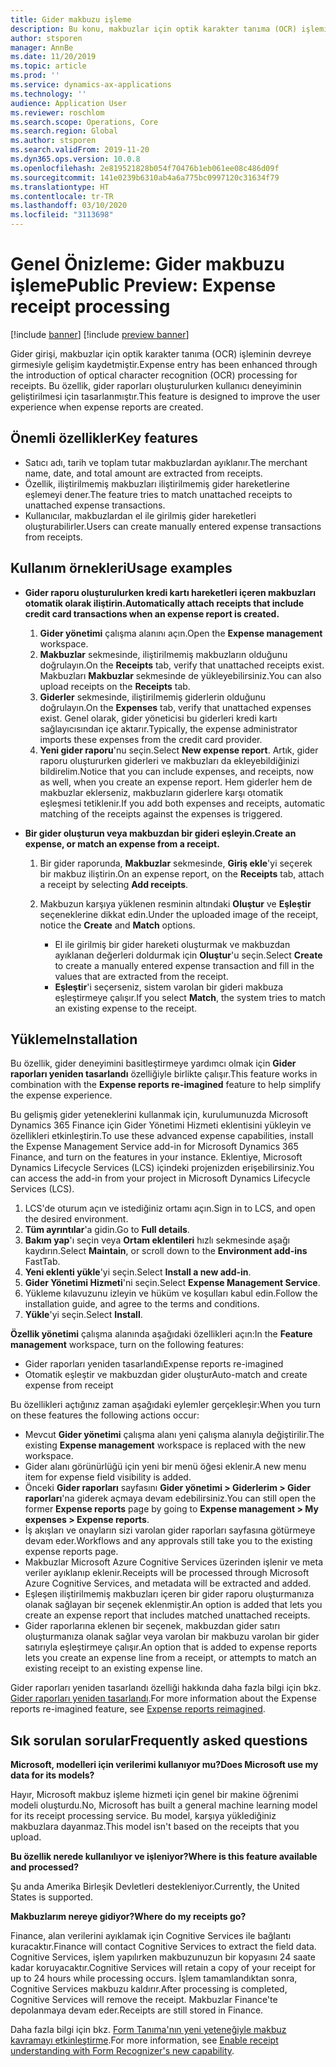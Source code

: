 ```yaml
---
title: Gider makbuzu işleme
description: Bu konu, makbuzlar için optik karakter tanıma (OCR) işlemi hakkında bilgi vermektedir. Bu özellik, Microsoft Dynamics 365 Finance'te gider raporları oluşturulurken kullanıcı deneyiminin geliştirilmesi için tasarlanmıştır.
author: stsporen
manager: AnnBe
ms.date: 11/20/2019
ms.topic: article
ms.prod: ''
ms.service: dynamics-ax-applications
ms.technology: ''
audience: Application User
ms.reviewer: roschlom
ms.search.scope: Operations, Core
ms.search.region: Global
ms.author: stsporen
ms.search.validFrom: 2019-11-20
ms.dyn365.ops.version: 10.0.8
ms.openlocfilehash: 2e819521828b054f70476b1eb061ee08c486d09f
ms.sourcegitcommit: 141e0239b6310ab4a6a775bc0997120c31634f79
ms.translationtype: HT
ms.contentlocale: tr-TR
ms.lasthandoff: 03/10/2020
ms.locfileid: "3113698"
---
```

# <a name="public-preview-expense-receipt-processing"></a><span data-ttu-id="66f84-104">Genel Önizleme: Gider makbuzu işleme</span><span class="sxs-lookup"><span data-stu-id="66f84-104">Public Preview: Expense receipt processing</span></span>

[!include [banner](../includes/banner.md)]
[!include [preview banner](../includes/preview-banner.md)]


<span data-ttu-id="66f84-105">Gider girişi, makbuzlar için optik karakter tanıma (OCR) işleminin devreye girmesiyle gelişim kaydetmiştir.</span><span class="sxs-lookup"><span data-stu-id="66f84-105">Expense entry has been enhanced through the introduction of optical character recognition (OCR) processing for receipts.</span></span> <span data-ttu-id="66f84-106">Bu özellik, gider raporları oluşturulurken kullanıcı deneyiminin geliştirilmesi için tasarlanmıştır.</span><span class="sxs-lookup"><span data-stu-id="66f84-106">This feature is designed to improve the user experience when expense reports are created.</span></span>

## <a name="key-features"></a><span data-ttu-id="66f84-107">Önemli özellikler</span><span class="sxs-lookup"><span data-stu-id="66f84-107">Key features</span></span>

- <span data-ttu-id="66f84-108">Satıcı adı, tarih ve toplam tutar makbuzlardan ayıklanır.</span><span class="sxs-lookup"><span data-stu-id="66f84-108">The merchant name, date, and total amount are extracted from receipts.</span></span>
- <span data-ttu-id="66f84-109">Özellik, iliştirilmemiş makbuzları iliştirilmemiş gider hareketlerine eşlemeyi dener.</span><span class="sxs-lookup"><span data-stu-id="66f84-109">The feature tries to match unattached receipts to unattached expense transactions.</span></span>
- <span data-ttu-id="66f84-110">Kullanıcılar, makbuzlardan el ile girilmiş gider hareketleri oluşturabilirler.</span><span class="sxs-lookup"><span data-stu-id="66f84-110">Users can create manually entered expense transactions from receipts.</span></span>

## <a name="usage-examples"></a><span data-ttu-id="66f84-111">Kullanım örnekleri</span><span class="sxs-lookup"><span data-stu-id="66f84-111">Usage examples</span></span>

- <span data-ttu-id="66f84-112">**Gider raporu oluşturulurken kredi kartı hareketleri içeren makbuzları otomatik olarak iliştirin.**</span><span class="sxs-lookup"><span data-stu-id="66f84-112">**Automatically attach receipts that include credit card transactions when an expense report is created.**</span></span>

    1. <span data-ttu-id="66f84-113">**Gider yönetimi** çalışma alanını açın.</span><span class="sxs-lookup"><span data-stu-id="66f84-113">Open the **Expense management** workspace.</span></span>
    2. <span data-ttu-id="66f84-114">**Makbuzlar** sekmesinde, iliştirilmemiş makbuzların olduğunu doğrulayın.</span><span class="sxs-lookup"><span data-stu-id="66f84-114">On the **Receipts** tab, verify that unattached receipts exist.</span></span> <span data-ttu-id="66f84-115">Makbuzları **Makbuzlar** sekmesinde de yükleyebilirsiniz.</span><span class="sxs-lookup"><span data-stu-id="66f84-115">You can also upload receipts on the **Receipts** tab.</span></span>
    3. <span data-ttu-id="66f84-116">**Giderler** sekmesinde, iliştirilmemiş giderlerin olduğunu doğrulayın.</span><span class="sxs-lookup"><span data-stu-id="66f84-116">On the **Expenses** tab, verify that unattached expenses exist.</span></span> <span data-ttu-id="66f84-117">Genel olarak, gider yöneticisi bu giderleri kredi kartı sağlayıcısından içe aktarır.</span><span class="sxs-lookup"><span data-stu-id="66f84-117">Typically, the expense administrator imports these expenses from the credit card provider.</span></span>
    4. <span data-ttu-id="66f84-118">**Yeni gider raporu**'nu seçin.</span><span class="sxs-lookup"><span data-stu-id="66f84-118">Select **New expense report**.</span></span> <span data-ttu-id="66f84-119">Artık, gider raporu oluştururken giderleri ve makbuzları da ekleyebildiğinizi bildirelim.</span><span class="sxs-lookup"><span data-stu-id="66f84-119">Notice that you can include expenses, and receipts, now as well, when you create an expense report.</span></span> <span data-ttu-id="66f84-120">Hem giderler hem de makbuzlar eklerseniz, makbuzların giderlere karşı otomatik eşleşmesi tetiklenir.</span><span class="sxs-lookup"><span data-stu-id="66f84-120">If you add both expenses and receipts, automatic matching of the receipts against the expenses is triggered.</span></span>

- <span data-ttu-id="66f84-121">**Bir gider oluşturun veya makbuzdan bir gideri eşleyin.**</span><span class="sxs-lookup"><span data-stu-id="66f84-121">**Create an expense, or match an expense from a receipt.**</span></span>

    1. <span data-ttu-id="66f84-122">Bir gider raporunda, **Makbuzlar** sekmesinde, **Giriş ekle**'yi seçerek bir makbuz iliştirin.</span><span class="sxs-lookup"><span data-stu-id="66f84-122">On an expense report, on the **Receipts** tab, attach a receipt by selecting **Add receipts**.</span></span>
    2. <span data-ttu-id="66f84-123">Makbuzun karşıya yüklenen resminin altındaki **Oluştur** ve **Eşleştir** seçeneklerine dikkat edin.</span><span class="sxs-lookup"><span data-stu-id="66f84-123">Under the uploaded image of the receipt, notice the **Create** and **Match** options.</span></span>

        - <span data-ttu-id="66f84-124">El ile girilmiş bir gider hareketi oluşturmak ve makbuzdan ayıklanan değerleri doldurmak için **Oluştur**'u seçin.</span><span class="sxs-lookup"><span data-stu-id="66f84-124">Select **Create** to create a manually entered expense transaction and fill in the values that are extracted from the receipt.</span></span>
        - <span data-ttu-id="66f84-125">**Eşleştir**'i seçerseniz, sistem varolan bir gideri makbuza eşleştirmeye çalışır.</span><span class="sxs-lookup"><span data-stu-id="66f84-125">If you select **Match**, the system tries to match an existing expense to the receipt.</span></span>

## <a name="installation"></a><span data-ttu-id="66f84-126">Yükleme</span><span class="sxs-lookup"><span data-stu-id="66f84-126">Installation</span></span>

<span data-ttu-id="66f84-127">Bu özellik, gider deneyimini basitleştirmeye yardımcı olmak için **Gider raporları yeniden tasarlandı** özelliğiyle birlikte çalışır.</span><span class="sxs-lookup"><span data-stu-id="66f84-127">This feature works in combination with the **Expense reports re-imagined** feature to help simplify the expense experience.</span></span>

<span data-ttu-id="66f84-128">Bu gelişmiş gider yeteneklerini kullanmak için, kurulumunuzda Microsoft Dynamics 365 Finance için Gider Yönetimi Hizmeti eklentisini yükleyin ve özellikleri etkinleştirin.</span><span class="sxs-lookup"><span data-stu-id="66f84-128">To use these advanced expense capabilities, install the Expense Management Service add-in for Microsoft Dynamics 365 Finance, and turn on the features in your instance.</span></span> <span data-ttu-id="66f84-129">Eklentiye, Microsoft Dynamics Lifecycle Services (LCS) içindeki projenizden erişebilirsiniz.</span><span class="sxs-lookup"><span data-stu-id="66f84-129">You can access the add-in from your project in Microsoft Dynamics Lifecycle Services (LCS).</span></span>

1. <span data-ttu-id="66f84-130">LCS'de oturum açın ve istediğiniz ortamı açın.</span><span class="sxs-lookup"><span data-stu-id="66f84-130">Sign in to LCS, and open the desired environment.</span></span>
2. <span data-ttu-id="66f84-131">**Tüm ayrıntılar**'a gidin.</span><span class="sxs-lookup"><span data-stu-id="66f84-131">Go to **Full details**.</span></span>
3. <span data-ttu-id="66f84-132">**Bakım yap**'ı seçin veya **Ortam eklentileri** hızlı sekmesinde aşağı kaydırın.</span><span class="sxs-lookup"><span data-stu-id="66f84-132">Select **Maintain**, or scroll down to the **Environment add-ins** FastTab.</span></span>
4. <span data-ttu-id="66f84-133">**Yeni eklenti yükle**'yi seçin.</span><span class="sxs-lookup"><span data-stu-id="66f84-133">Select **Install a new add-in**.</span></span>
5. <span data-ttu-id="66f84-134">**Gider Yönetimi Hizmeti**'ni seçin.</span><span class="sxs-lookup"><span data-stu-id="66f84-134">Select **Expense Management Service**.</span></span>
6. <span data-ttu-id="66f84-135">Yükleme kılavuzunu izleyin ve hüküm ve koşulları kabul edin.</span><span class="sxs-lookup"><span data-stu-id="66f84-135">Follow the installation guide, and agree to the terms and conditions.</span></span>
7. <span data-ttu-id="66f84-136">**Yükle**'yi seçin.</span><span class="sxs-lookup"><span data-stu-id="66f84-136">Select **Install**.</span></span>

<span data-ttu-id="66f84-137">**Özellik yönetimi** çalışma alanında aşağıdaki özellikleri açın:</span><span class="sxs-lookup"><span data-stu-id="66f84-137">In the **Feature management** workspace, turn on the following features:</span></span>

- <span data-ttu-id="66f84-138">Gider raporları yeniden tasarlandı</span><span class="sxs-lookup"><span data-stu-id="66f84-138">Expense reports re-imagined</span></span>
- <span data-ttu-id="66f84-139">Otomatik eşleştir ve makbuzdan gider oluştur</span><span class="sxs-lookup"><span data-stu-id="66f84-139">Auto-match and create expense from receipt</span></span>

<span data-ttu-id="66f84-140">Bu özellikleri açtığınız zaman aşağıdaki eylemler gerçekleşir:</span><span class="sxs-lookup"><span data-stu-id="66f84-140">When you turn on these features the following actions occur:</span></span>

- <span data-ttu-id="66f84-141">Mevcut **Gider yönetimi** çalışma alanı yeni çalışma alanıyla değiştirilir.</span><span class="sxs-lookup"><span data-stu-id="66f84-141">The existing **Expense management** workspace is replaced with the new workspace.</span></span>
- <span data-ttu-id="66f84-142">Gider alanı görünürlüğü için yeni bir menü öğesi eklenir.</span><span class="sxs-lookup"><span data-stu-id="66f84-142">A new menu item for expense field visibility is added.</span></span>
- <span data-ttu-id="66f84-143">Önceki **Gider raporları** sayfasını **Gider yönetimi > Giderlerim > Gider raporları**'na giderek açmaya devam edebilirsiniz.</span><span class="sxs-lookup"><span data-stu-id="66f84-143">You can still open the former **Expense reports** page by going to **Expense management > My expenses > Expense reports**.</span></span>
- <span data-ttu-id="66f84-144">İş akışları ve onayların sizi varolan gider raporları sayfasına götürmeye devam eder.</span><span class="sxs-lookup"><span data-stu-id="66f84-144">Workflows and any approvals still take you to the existing expense reports page.</span></span>
- <span data-ttu-id="66f84-145">Makbuzlar Microsoft Azure Cognitive Services üzerinden işlenir ve meta veriler ayıklanıp eklenir.</span><span class="sxs-lookup"><span data-stu-id="66f84-145">Receipts will be processed through Microsoft Azure Cognitive Services, and metadata will be extracted and added.</span></span>
- <span data-ttu-id="66f84-146">Eşleşen iliştirilmemiş makbuzları içeren bir gider raporu oluşturmanıza olanak sağlayan bir seçenek eklenmiştir.</span><span class="sxs-lookup"><span data-stu-id="66f84-146">An option is added that lets you create an expense report that includes matched unattached receipts.</span></span>
- <span data-ttu-id="66f84-147">Gider raporlarına eklenen bir seçenek, makbuzdan gider satırı oluşturmanıza olanak sağlar veya varolan bir makbuzu varolan bir gider satırıyla eşleştirmeye çalışır.</span><span class="sxs-lookup"><span data-stu-id="66f84-147">An option that is added to expense reports lets you create an expense line from a receipt, or attempts to match an existing receipt to an existing expense line.</span></span>

<span data-ttu-id="66f84-148">Gider raporları yeniden tasarlandı özelliği hakkında daha fazla bilgi için bkz. [Gider raporları yeniden tasarlandı](ExpenseWorkspaceNew.md).</span><span class="sxs-lookup"><span data-stu-id="66f84-148">For more information about the Expense reports re-imagined feature, see [Expense reports reimagined](ExpenseWorkspaceNew.md).</span></span>

## <a name="frequently-asked-questions"></a><span data-ttu-id="66f84-149">Sık sorulan sorular</span><span class="sxs-lookup"><span data-stu-id="66f84-149">Frequently asked questions</span></span>

<span data-ttu-id="66f84-150">**Microsoft, modelleri için verilerimi kullanıyor mu?**</span><span class="sxs-lookup"><span data-stu-id="66f84-150">**Does Microsoft use my data for its models?**</span></span>

<span data-ttu-id="66f84-151">Hayır, Microsoft makbuz işleme hizmeti için genel bir makine öğrenimi modeli oluşturdu.</span><span class="sxs-lookup"><span data-stu-id="66f84-151">No, Microsoft has built a general machine learning model for its receipt processing service.</span></span> <span data-ttu-id="66f84-152">Bu model, karşıya yüklediğiniz makbuzlara dayanmaz.</span><span class="sxs-lookup"><span data-stu-id="66f84-152">This model isn't based on the receipts that you upload.</span></span>

<span data-ttu-id="66f84-153">**Bu özellik nerede kullanılıyor ve işleniyor?**</span><span class="sxs-lookup"><span data-stu-id="66f84-153">**Where is this feature available and processed?**</span></span>

<span data-ttu-id="66f84-154">Şu anda Amerika Birleşik Devletleri destekleniyor.</span><span class="sxs-lookup"><span data-stu-id="66f84-154">Currently, the United States is supported.</span></span>

<span data-ttu-id="66f84-155">**Makbuzlarım nereye gidiyor?**</span><span class="sxs-lookup"><span data-stu-id="66f84-155">**Where do my receipts go?**</span></span>

<span data-ttu-id="66f84-156">Finance, alan verilerini ayıklamak için Cognitive Services ile bağlantı kuracaktır.</span><span class="sxs-lookup"><span data-stu-id="66f84-156">Finance will contact Cognitive Services to extract the field data.</span></span> <span data-ttu-id="66f84-157">Cognitive Services, işlem yapılırken makbuzunuzun bir kopyasını 24 saate kadar koruyacaktır.</span><span class="sxs-lookup"><span data-stu-id="66f84-157">Cognitive Services will retain a copy of your receipt for up to 24 hours while processing occurs.</span></span> <span data-ttu-id="66f84-158">İşlem tamamlandıktan sonra, Cognitive Services makbuzu kaldırır.</span><span class="sxs-lookup"><span data-stu-id="66f84-158">After processing is completed, Cognitive Services will remove the receipt.</span></span> <span data-ttu-id="66f84-159">Makbuzlar Finance'te depolanmaya devam eder.</span><span class="sxs-lookup"><span data-stu-id="66f84-159">Receipts are still stored in Finance.</span></span>

<span data-ttu-id="66f84-160">Daha fazla bilgi için bkz. [Form Tanıma'nın yeni yeteneğiyle makbuz kavramayı etkinleştirme](https://azure.microsoft.com/blog/enable-receipt-understanding-with-form-recognizer-s-new-capability/).</span><span class="sxs-lookup"><span data-stu-id="66f84-160">For more information, see [Enable receipt understanding with Form Recognizer's new capability](https://azure.microsoft.com/blog/enable-receipt-understanding-with-form-recognizer-s-new-capability/).</span></span>
